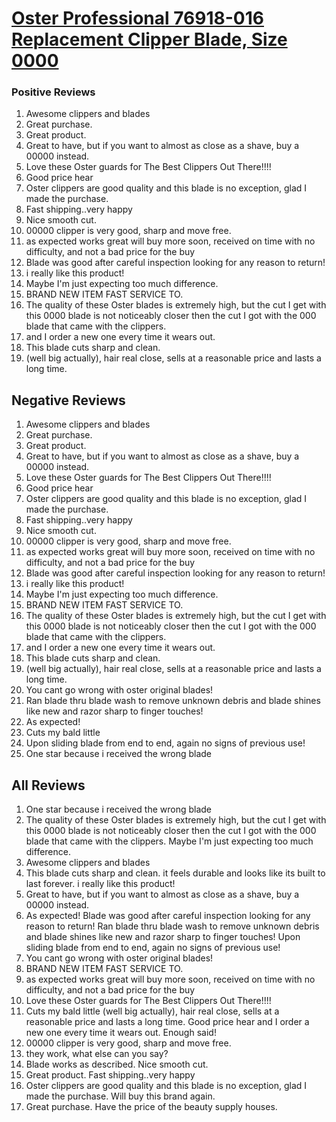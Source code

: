 # [Oster Professional 76918-016 Replacement Clipper Blade, Size 0000](https://products.checkmycream.com/products/Oster-Professional-76918-016-Replacement-Clipper-Blade-Size-0000.html)

### Positive Reviews

<ol>
      <li>Awesome clippers and blades</li>
      <li>Great purchase.  </li>
      <li>Great product.</li>
      <li>Great to have, but if you want to almost as close as a shave, buy a 00000 instead.</li>
      <li>Love these Oster guards for The Best Clippers Out There!!!!</li>
      <li>Good price hear</li>
      <li>Oster clippers are good quality and this blade is no exception, glad I made the purchase.</li>
      <li>Fast shipping..very happy</li>
      <li>Nice smooth cut.</li>
      <li>00000 clipper is very good, sharp and move free.</li>
      <li>as expected works great will buy more soon, received on time with no difficulty, and not a bad price for the buy</li>
      <li>Blade was good after careful inspection looking for any reason to return!</li>
      <li>i really like this product!</li>
      <li>Maybe I&#x27;m just expecting too much difference.</li>
      <li>BRAND NEW ITEM FAST SERVICE TO.</li>
      <li>The quality of these Oster blades is extremely high, but the cut I get with this 0000 blade is not noticeably closer then the cut I got with the 000 blade that came with the clippers.</li>
      <li>and I order a new one every time it wears out.</li>
      <li>This blade cuts sharp and clean.  </li>
      <li>(well big actually), hair real close, sells at a reasonable price and lasts a long time.</li>
</ol>


<h2>Negative Reviews</h2>
<ol>
<li> Awesome clippers and blades</li>
<li> Great purchase.  </li>
<li> Great product.</li>
<li> Great to have, but if you want to almost as close as a shave, buy a 00000 instead.</li>
<li> Love these Oster guards for The Best Clippers Out There!!!!</li>
<li> Good price hear</li>
<li> Oster clippers are good quality and this blade is no exception, glad I made the purchase.</li>
<li> Fast shipping..very happy</li>
<li> Nice smooth cut.</li>
<li> 00000 clipper is very good, sharp and move free.</li>
<li> as expected works great will buy more soon, received on time with no difficulty, and not a bad price for the buy</li>
<li> Blade was good after careful inspection looking for any reason to return!</li>
<li> i really like this product!</li>
<li> Maybe I&#x27;m just expecting too much difference.</li>
<li> BRAND NEW ITEM FAST SERVICE TO.</li>
<li> The quality of these Oster blades is extremely high, but the cut I get with this 0000 blade is not noticeably closer then the cut I got with the 000 blade that came with the clippers.</li>
<li> and I order a new one every time it wears out.</li>
<li> This blade cuts sharp and clean.  </li>
<li> (well big actually), hair real close, sells at a reasonable price and lasts a long time.</li>
<li> You cant go wrong with oster original blades!</li>
<li> Ran blade thru blade wash to remove unknown debris and blade shines like new and razor sharp to finger touches!</li>
<li> As expected!</li>
<li> Cuts my bald little</li>
<li> Upon sliding blade from end to end, again no signs of previous use!</li>
<li> One star because i received the wrong blade</li>
</ol>

<h2>All Reviews</h2>

<ol>
    <li> One star because i received the wrong blade</li>
    <li> The quality of these Oster blades is extremely high, but the cut I get with this 0000 blade is not noticeably closer then the cut I got with the 000 blade that came with the clippers. Maybe I&#x27;m just expecting too much difference.</li>
    <li> Awesome clippers and blades</li>
    <li> This blade cuts sharp and clean.  it feels durable and looks like its built to last forever.  i really like this product!</li>
    <li> Great to have, but if you want to almost as close as a shave, buy a 00000 instead.</li>
    <li> As expected! Blade was good after careful inspection looking for any reason to return! Ran blade thru blade wash to remove unknown debris and blade shines like new and razor sharp to finger touches! Upon sliding blade from end to end, again no signs of previous use!</li>
    <li> You cant go wrong with oster original blades!</li>
    <li> BRAND NEW ITEM FAST SERVICE TO.</li>
    <li> as expected works great will buy more soon, received on time with no difficulty, and not a bad price for the buy</li>
    <li> Love these Oster guards for The Best Clippers Out There!!!!</li>
    <li> Cuts my bald little (well big actually), hair real close, sells at a reasonable price and lasts a long time. Good price hear and I order a new one every time it wears out. Enough said!</li>
    <li> 00000 clipper is very good, sharp and move free.</li>
    <li> they work, what else can you say?</li>
    <li> Blade works as described.  Nice smooth cut.</li>
    <li> Great product. Fast shipping..very happy</li>
    <li> Oster clippers are good quality and this blade is no exception, glad I made the purchase. Will buy this brand again.</li>
    <li> Great purchase.  Have the price of the beauty supply houses.</li>
</ol>




